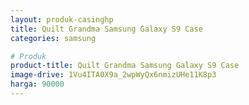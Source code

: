 ```yaml
---
layout: produk-casinghp
title: Quilt Grandma Samsung Galaxy S9 Case
categories: samsung

# Produk
product-title: Quilt Grandma Samsung Galaxy S9 Case
image-drive: 1Vu4ITA0X9a_2wpWyQx6nmizUHe11K8p3
harga: 90000
---
```

